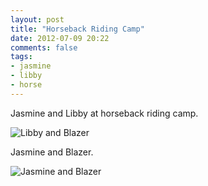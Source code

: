 ```yaml
---
layout: post
title: "Horseback Riding Camp"
date: 2012-07-09 20:22
comments: false
tags: 
- jasmine
- libby
- horse
---
```

Jasmine and Libby at horseback riding camp.

![Libby and Blazer](http://media.eick.us/media/photographs/2012/2012-07-08-2/libby-horeseback-riding-camp-2012-07-08.JPG)


Jasmine and Blazer.

![Jasmine and Blazer](http://media.eick.us/media/photographs/2012/2012-07-08-2/jasmine-horeseback-riding-camp-2012-07-08.JPG)
